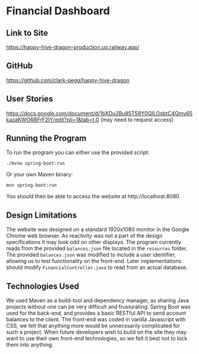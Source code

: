 # Financial Dashboard

## Link to Site
https://happy-hive-dragon-production.up.railway.app/

## GitHub
https://github.com/clark-pegg/happy-hive-dragon

## User Stories
https://docs.google.com/document/d/1bXDu2Bu85T58Y0QILOsbtC4Qmy65kazaKWOR8FrF2IY/edit?pli=1&tab=t.0 (may need to request access)

## Running the Program
To run the program you can either use the provided script:
```
./mvnw spring-boot:run
```

Or your own Maven binary:
```
mvn spring-boot:run
```
You should then be able to access the website at http://localhost:8080

## Design Limitations
The website was designed on a standard 1920x1080 monitor in the Google Chrome web browser.
As reactivity was not a part of the design specifications it may look odd on other displays.
The program currently reads from the provided `balances.json` file located in the `resources` folder.
The provided `balances.json` was modified to include a user identifier, allowing us to test functionality on the front-end.
Later implementations should modify `FinancialController.java` to read from an actual database.

## Technologies Used
We used Maven as a build-tool and dependency manager, as sharing Java projects without one can be very difficult and frusturating.
Spring Boot was used for the back-end, and provides a basic RESTful API to send account balances to the client.
The front-end was coded in vanilla Javascript with CSS, we felt that anything more would be unnecssarily complicated for such a project.
When future developers wish to build on the site they may want to use their own front-end technologies, so we felt it best not to lock them into anything.
